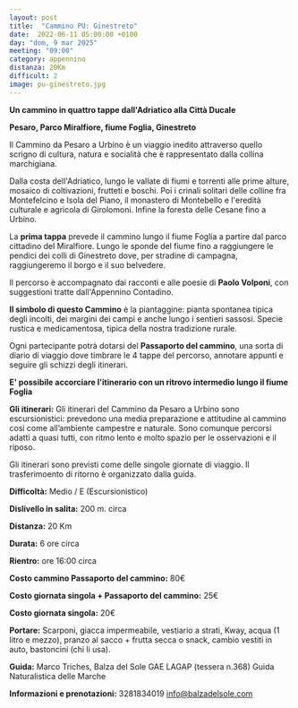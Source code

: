 ```yaml
---
layout: post
title:  "Cammino PU: Ginestreto"
date:  2022-06-11 05:00:00 +0100
day: "dom, 9 mar 2025"
meeting: "09:00"
category: appennino 
distanza: 20Km
difficult: 2
image: pu-ginestreto.jpg
---
```


**Un cammino in quattro tappe dall'Adriatico alla Città Ducale**

**Pesaro, Parco Miralfiore, fiume Foglia, Ginestreto**

Il Cammino da Pesaro a Urbino è un viaggio inedito attraverso quello scrigno di cultura, natura e socialità che è rappresentato dalla collina marchigiana. 

Dalla costa dell'Adriatico, lungo le vallate di fiumi e torrenti alle prime alture, mosaico di coltivazioni, frutteti e boschi. Poi i crinali solitari delle colline fra Montefelcino e Isola del Piano, il monastero di Montebello e l'eredità culturale e agricola di Girolomoni. Infine la foresta delle Cesane fino a Urbino.


La **prima tappa** prevede il cammino lungo il fiume Foglia a partire dal parco cittadino del Miralfiore. Lungo le sponde del fiume fino a raggiungere le pendici dei colli di Ginestreto dove, per stradine di campagna, raggiungeremo il borgo e il suo belvedere. 

Il percorso è accompagnato dai racconti e alle poesie di **Paolo Volponi**, con suggestioni tratte dall'Appennino Contadino.


**Il simbolo di questo Cammino** è la piantaggine: pianta spontanea tipica degli incolti, dei margini dei campi e anche lungo i sentieri sassosi. Specie rustica e medicamentosa, tipica della nostra tradizione rurale.

Ogni partecipante potrà dotarsi del **Passaporto del cammino**, una sorta di diario di viaggio dove timbrare le 4 tappe del percorso, annotare appunti e seguire gli schizzi degli itinerari.


**E' possibile accorciare l'itinerario con un ritrovo intermedio lungo il fiume Foglia**


**Gli itinerari:** Gli itinerari del Cammino da Pesaro a Urbino sono escursionistici: prevedono una media preparazione e attitudine al cammino così come all’ambiente campestre e naturale. Sono comunque percorsi adatti a quasi tutti, con ritmo lento e molto spazio per le osservazioni e il riposo.

Gli itinerari sono previsti come delle singole giornate di viaggio. Il trasferimoento di ritorno è organizzato dalla guida.


**Difficoltà:** Medio / E (Escursionistico)

**Dislivello in salita:** 200 m. circa

**Distanza:** 20 Km

**Durata:** 6 ore circa

**Rientro:** ore 16:00 circa 

**Costo cammino Passaporto del cammino:** 80€

**Costo giornata singola + Passaporto del cammino:** 25€

**Costo giornata singola:** 20€

**Portare:** Scarponi, giacca impermeabile, vestiario a strati, Kway, acqua (1 litro e mezzo), pranzo al sacco + frutta secca o snack, cambio vestiti in auto, bastoncini (chi li usa). 

**Guida:** Marco Triches, Balza del Sole GAE LAGAP (tessera n.368) Guida Naturalistica delle Marche

**Informazioni e prenotazioni:** 3281834019 info@balzadelsole.com
